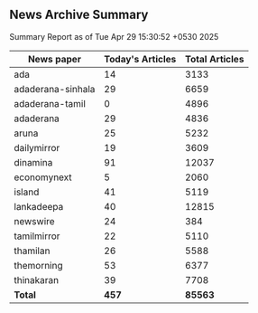 <!-- @format -->
## News Archive Summary

Summary Report as of Tue Apr 29 15:30:52 +0530 2025

| News paper         | Today's Articles | Total Articles |
|--------------------|------------------|----------------|
| ada               | 14          | 3133        |
| adaderana-sinhala               | 29          | 6659        |
| adaderana-tamil               | 0          | 4896        |
| adaderana               | 29          | 4836        |
| aruna               | 25          | 5232        |
| dailymirror               | 19          | 3609        |
| dinamina               | 91          | 12037        |
| economynext               | 5          | 2060        |
| island               | 41          | 5119        |
| lankadeepa               | 40          | 12815        |
| newswire               | 24          | 384        |
| tamilmirror               | 22          | 5110        |
| thamilan               | 26          | 5588        |
| themorning               | 53          | 6377        |
| thinakaran               | 39          | 7708        |
| **Total**          | **457**      | **85563** |

